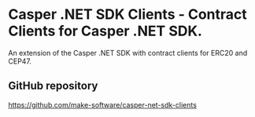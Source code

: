 # Casper .NET SDK Clients - Contract Clients for Casper .NET SDK.

An extension of the Casper .NET SDK with contract clients for ERC20 and CEP47.

## GitHub repository

https://github.com/make-software/casper-net-sdk-clients
